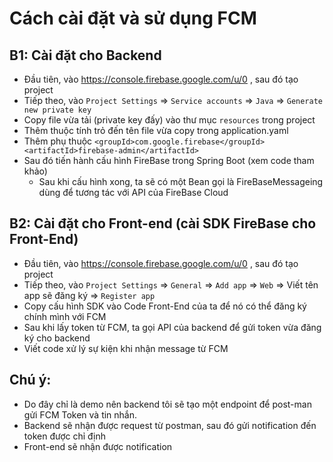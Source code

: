 # Cách cài đặt và sử dụng FCM 
## B1: Cài đặt cho Backend
* Đầu tiên, vào https://console.firebase.google.com/u/0 , sau đó tạo project 
* Tiếp theo, vào `Project Settings` => `Service accounts` => `Java` => `Generate new private key`
* Copy file vừa tải (private key đấy) vào thư mục `resources` trong project
* Thêm thuộc tính trỏ đến tên file vừa copy trong application.yaml 
* Thêm phụ thuộc `<groupId>com.google.firebase</groupId>
            <artifactId>firebase-admin</artifactId>`
* Sau đó tiến hành cấu hình FireBase trong Spring Boot (xem code tham khảo)
  * Sau khi cấu hình xong, ta sẽ có một Bean gọi là FireBaseMessageing dùng để tương tác với API của FireBase Cloud

## B2: Cài đặt cho Front-end (cài SDK FireBase cho Front-End)
* Đầu tiên, vào https://console.firebase.google.com/u/0 , sau đó tạo project
* Tiếp theo, vào `Project Settings` => `General` => `Add app` => `Web` => Viết tên app sẽ đăng ký => `Register app`
* Copy cấu hình SDK vào Code Front-End của ta để nó có thể đăng ký chính mình với FCM
* Sau khi lấy token từ FCM, ta gọi API của backend để gửi token vừa đăng ký cho backend
* Viết code xử lý sự kiện khi nhận message từ FCM

## Chú ý:
* Do đây chỉ là demo nên backend tôi sẽ tạo một endpoint để post-man gửi FCM Token và tin nhắn. 
* Backend sẽ nhận được request từ postman, sau đó gửi notification đến token được chỉ định
* Front-end sẽ nhận được notification 